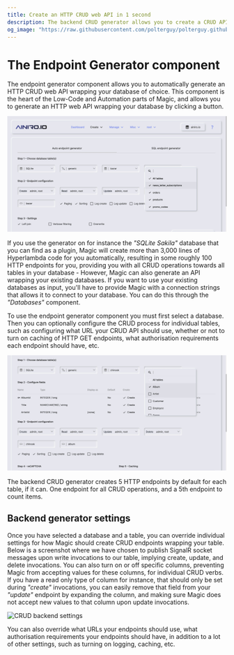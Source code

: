 ```yaml
---
title: Create an HTTP CRUD web API in 1 second
description: The backend CRUD generator allows you to create a CRUD API wrapping your database in seconds. Magic will read meta data from your database, and automatically create all required code for you.
og_image: "https://raw.githubusercontent.com/polterguy/polterguy.github.io/master/images/backend-crud.jpg"
---
```


# The Endpoint Generator component

The endpoint generator component allows you to automatically generate an HTTP CRUD web API wrapping your database
of choice. This component is the heart of the Low-Code and Automation parts of Magic, and allows you to generate
an HTTP web API wrapping your database by clicking a button.

![Backend CRUD generator](https://raw.githubusercontent.com/polterguy/polterguy.github.io/master/images/backend-crud.jpg)

If you use the generator on for instance the _"SQLite Sakila"_ database that you can find as a plugin,
Magic will create more than 3,000 lines of Hyperlambda code for you automatically, resulting in some
roughly 100 HTTP endpoints for you, providing you with all CRUD operations towards all
tables in your database - However, Magic can also generate an API wrapping your existing databases. If you
want to use your existing databases as input, you'll have to provide Magic with a connection strings
that allows it to connect to your database. You can do this through the _"Databases"_ component.

To use the endpoint generator component you must first select a database. Then you can optionally configure the
CRUD process for individual tables, such as configuring what URL your CRUD API should use, whether or
not to turn on caching of HTTP GET endpoints, what authorisation requirements each endpoint should have,
etc.

![Configuring CRUD endpoints](https://raw.githubusercontent.com/polterguy/polterguy.github.io/master/images/configuring-crud.jpg)

The backend CRUD generator creates 5 HTTP endpoints by default for each table, if it can. One endpoint
for all CRUD operations, and a 5th endpoint to count items.

## Backend generator settings

Once you have selected a database and a table, you can override individual settings for how Magic should
create CRUD endpoints wrapping your table. Below is a screenshot where we have chosen to publish SignalR socket
messages upon write invocations to our table, implying create, update, and delete invocations. You can also turn
on or off specific columns, preventing Magic from accepting values for these columns, for individual CRUD verbs.
If you have a read only type of column for instance, that should only be set during _"create"_ invocations, you
can easily remove that field from your _"update"_ endpoint by expanding the column, and making sure Magic does
not accept new values to that column upon update invocations.

![CRUD backend settings](https://raw.githubusercontent.com/polterguy/polterguy.github.io/master/images/crud-settings.jpg)

You can also override what URLs your endpoints should use, what authorisation requirements
your endpoints should have, in addition to a lot of other settings, such as turning on logging, caching, etc.
